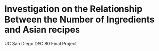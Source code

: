 # Investigation on the Relationship Between the Number of Ingredients and Asian recipes
UC San Diego DSC 80 Final Project
